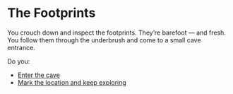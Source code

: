 # The Footprints

You crouch down and inspect the footprints. They’re barefoot — and fresh. You follow them through the underbrush and come to a small cave entrance.

Do you:
- [Enter the cave](cave_entrance.md)
- [Mark the location and keep exploring](explore_more.md)